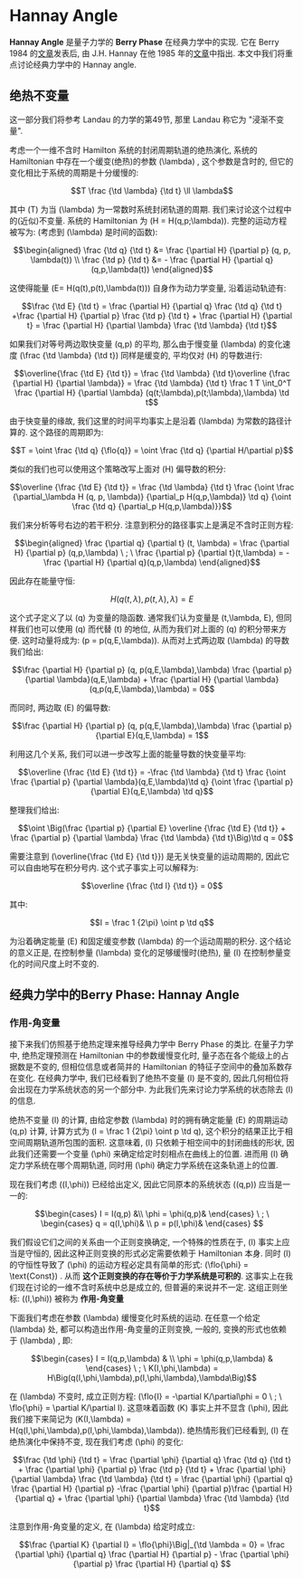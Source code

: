 # Hannay Angle

**Hannay Angle** 是量子力学的 **Berry Phase** 在经典力学中的实现. 它在 Berry 1984 的[文章](https://royalsocietypublishing.org/doi/abs/10.1098/rspa.1984.0023)发表后, 由 J.H. Hannay 在他 1985 年的[文章](https://iopscience.iop.org/article/10.1088/0305-4470/18/2/011)中指出. 本文中我们将重点讨论经典力学中的 Hannay angle.

## 绝热不变量

这一部分我们将参考 Landau 的力学的第49节, 那里 Landau 称它为 "浸渐不变量".

考虑一个一维不含时 Hamilton 系统的封闭周期轨道的绝热演化, 系统的 Hamiltonian 中存在一个缓变(绝热)的参数 \(\lambda\) , 这个参数是含时的, 但它的变化相比于系统的周期是十分缓慢的:

$$T \frac {\td \lambda} {\td t} \ll \lambda$$

其中 \(T\) 为当 \(\lambda\) 为一常数时系统封闭轨道的周期. 我们来讨论这个过程中的(近似)不变量. 系统的 Hamiltonian 为 \(H = H(q,p;\lambda)\). 完整的运动方程被写为: (考虑到 \(\lambda\) 是时间的函数):

$$\begin{aligned}
\frac {\td q} {\td t} &= \frac {\partial H} {\partial p} (q, p, \lambda(t)) \\
\frac {\td p} {\td t} &= - \frac {\partial H} {\partial q} (q,p,\lambda(t))
\end{aligned}$$

这使得能量 \(E= H(q(t),p(t),\lambda(t))\) 自身作为动力学变量, 沿着运动轨迹有:

$$\frac {\td E} {\td t} = \frac {\partial H} {\partial q} \frac {\td q} {\td t} +\frac {\partial H} {\partial p} \frac {\td p} {\td t} + \frac {\partial H} {\partial t} = \frac {\partial H} {\partial \lambda} \frac {\td \lambda} {\td t}$$

如果我们对等号两边取快变量 \(q,p\) 的平均, 那么由于慢变量 \(\lambda\) 的变化速度 \(\frac {\td \lambda} {\td t}\) 同样是缓变的, 平均仅对 \(H\) 的导数进行:

$$\overline{\frac {\td E} {\td t}} = \frac {\td \lambda} {\td t}\overline {\frac {\partial H} {\partial \lambda}} = \frac {\td \lambda} {\td t} \frac 1 T \int_0^T \frac {\partial H} {\partial \lambda} (q(t;\lambda),p(t;\lambda),\lambda) \td t$$

由于快变量的缘故, 我们这里的时间平均事实上是沿着 \(\lambda\) 为常数的路径计算的. 这个路径的周期即为:

$$T = \oint \frac {\td q} {\flo{q}} = \oint \frac {\td q} {\partial H/\partial p}$$

类似的我们也可以使用这个策略改写上面对 \(H\) 偏导数的积分:

$$\overline {\frac {\td E} {\td t}} = \frac {\td \lambda} {\td t} \frac {\oint \frac {\partial_\lambda H (q, p, \lambda)} {\partial_p H(q,p,\lambda)} \td q} {\oint \frac {\td q} {\partial_p H(q,p,\lambda)}}$$

我们来分析等号右边的若干积分. 注意到积分的路径事实上是满足不含时正则方程:

$$\begin{aligned}
\frac {\partial q} {\partial t} (t, \lambda) = \frac {\partial H} {\partial p} (q,p,\lambda) \ ; \ \frac {\partial p} {\partial t}(t,\lambda) = -\frac {\partial H} {\partial q}(q,p,\lambda)
\end{aligned}$$

因此存在能量守恒:

$$H(q(t,\lambda),p(t,\lambda),\lambda) = E$$

这个式子定义了以 \(q\) 为变量的隐函数. 通常我们认为变量是 \(t,\lambda, E\), 但同样我们也可以使用 \(q\) 而代替 \(t\) 的地位, 从而为我们对上面的 \(q\) 的积分带来方便. 这时动量将成为: \(p = p(q,E,\lambda)\). 从而对上式两边取 \(\lambda\) 的导数我们给出:

$$\frac {\partial H} {\partial p} (q, p(q,E,\lambda),\lambda) \frac {\partial p} {\partial \lambda}(q,E,\lambda) + \frac {\partial H} {\partial \lambda}(q,p(q,E,\lambda),\lambda) = 0$$

而同时, 两边取 \(E\) 的偏导数:

$$\frac {\partial H} {\partial p} (q, p(q,E,\lambda),\lambda) \frac {\partial p} {\partial E}(q,E,\lambda) = 1$$

利用这几个关系, 我们可以进一步改写上面的能量导数的快变量平均:

$$\overline {\frac {\td E} {\td t}} = -\frac {\td \lambda} {\td t} \frac {\oint \frac {\partial p} {\partial \lambda}(q,E,\lambda)\td q} {\oint \frac {\partial p} {\partial E}(q,E,\lambda) \td q}$$

整理我们给出:

$$\oint \Big(\frac {\partial p} {\partial E} \overline {\frac {\td E} {\td t}} + \frac {\partial p} {\partial \lambda} \frac {\td \lambda} {\td t}\Big)\td q = 0$$

需要注意到 \(\overline{\frac {\td E} {\td t}}\) 是无关快变量的运动周期的, 因此它可以自由地写在积分号内. 这个式子事实上可以解释为:

$$\overline {\frac {\td I} {\td t}} = 0$$

其中:

$$I = \frac 1 {2\pi} \oint p \td q$$

为沿着确定能量 \(E\) 和固定缓变参数 \(\lambda\) 的一个运动周期的积分. 这个结论的意义正是, 在控制参量 \(\lambda\) 变化的足够缓慢时(绝热), 量 \(I\) 在控制参量变化的时间尺度上时不变的.

## 经典力学中的Berry Phase: Hannay Angle

### 作用-角变量

接下来我们仿照基于绝热定理来推导经典力学中 Berry Phase 的类比. 在量子力学中, 绝热定理预测在 Hamiltonian 中的参数缓慢变化时, 量子态在各个能级上的占据数是不变的, 但相位信息或者简并的 Hamiltonian 的特征子空间中的叠加系数存在变化. 在经典力学中, 我们已经看到了绝热不变量 \(I\) 是不变的, 因此几何相位将会出现在力学系统状态的另一个部分中. 为此我们先来讨论力学系统的状态除去 \(I\) 的信息.

绝热不变量 \(I\) 的计算, 由给定参数 \(\lambda\) 时的拥有确定能量 \(E\) 的周期运动 \(q,p\) 计算, 计算方式为 \(I = \frac 1 {2\pi} \oint p \td q\), 这个积分的结果正比于相空间周期轨道所包围的面积. 这意味着, \(I\) 只依赖于相空间中的封闭曲线的形状, 因此我们还需要一个变量 \(\phi\) 来确定给定时刻相点在曲线上的位置. 进而用 \(I\) 确定力学系统在哪个周期轨道, 同时用 \(\phi\) 确定力学系统在这条轨道上的位置.

现在我们考虑 \((I,\phi)\) 已经给出定义, 因此它同原本的系统状态 \((q,p)\) 应当是一一的:

$$\begin{cases}
I = I(q,p) &\\
\phi  = \phi(q,p)&
\end{cases} \ ; \
\begin{cases}
q = q(I,\phi)& \\
p = p(I,\phi)&
\end{cases}
$$

我们假设它们之间的关系由一个正则变换确定, 一个特殊的性质在于, \(I\) 事实上应当是守恒的, 因此这种正则变换的形式必定需要依赖于 Hamiltonian 本身. 同时 \(I\) 的守恒性导致了 \(\phi\) 的运动方程必定具有简单的形式: \(\flo{\phi} = \text{Const}\) . 从而 **这个正则变换的存在等价于力学系统是可积的**. 这事实上在我们现在讨论的一维不含时系统中总是成立的, 但普遍的来说并不一定. 这组正则坐标: \((I,\phi)\) 被称为 **作用-角变量**

下面我们考虑在参数 \(\lambda\) 缓慢变化时系统的运动. 在任意一个给定 \(\lambda\) 处, 都可以构造出作用-角变量的正则变换, 一般的, 变换的形式也依赖于 \(\lambda\) , 即:

$$\begin{cases}
I = I(q,p,\lambda) & \\
\phi = \phi(q,p,\lambda) &
\end{cases} \ ; \ K(I,\phi,\lambda) = H\Big(q(I,\phi,\lambda),p(I,\phi,\lambda),\lambda\Big)$$

在 \(\lambda\) 不变时, 成立正则方程: \(\flo{I} = -\partial K/\partial\phi = 0 \ ; \ \flo{\phi} = \partial K/\partial I\). 这意味着函数 \(K\) 事实上并不显含 \(\phi\), 因此我们接下来简记为 \(K(I,\lambda) = H(q(I,\phi,\lambda),p(I,\phi,\lambda),\lambda)\). 绝热情形我们已经看到, \(I\) 在绝热演化中保持不变, 现在我们考虑 \(\phi\) 的变化:

$$\frac {\td \phi} {\td t} = \frac {\partial \phi} {\partial q} \frac {\td q} {\td t} + \frac {\partial \phi} {\partial p} \frac {\td p} {\td t} + \frac {\partial \phi} {\partial \lambda} \frac {\td \lambda} {\td t} = \frac {\partial \phi} {\partial q} \frac {\partial H} {\partial p} -\frac {\partial \phi} {\partial p}\frac {\partial H} {\partial q} + \frac {\partial \phi} {\partial \lambda} \frac {\td \lambda} {\td t}$$

注意到作用-角变量的定义, 在 \(\lambda\) 给定时成立:

$$\frac {\partial K} {\partial I} = \flo{\phi}\Big|_{\td \lambda = 0} = \frac {\partial \phi} {\partial q} \frac {\partial H} {\partial p} - \frac {\partial \phi} {\partial p} \frac {\partial H} {\partial q} $$
